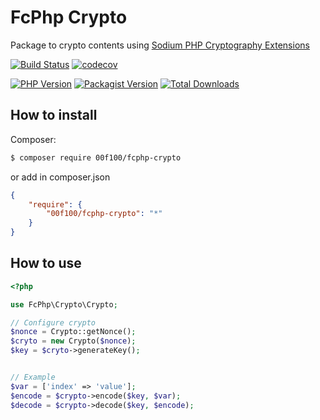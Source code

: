 # FcPhp Crypto

Package to crypto contents using [Sodium PHP Cryptography Extensions](http://php.net/manual/en/intro.sodium.php)

[![Build Status](https://travis-ci.org/00F100/fcphp-crypto.svg?branch=master)](https://travis-ci.org/00F100/fcphp-crypto) [![codecov](https://codecov.io/gh/00F100/fcphp-crypto/branch/master/graph/badge.svg)](https://codecov.io/gh/00F100/fcphp-crypto)

[![PHP Version](https://img.shields.io/packagist/php-v/00f100/fcphp-crypto.svg)](https://packagist.org/packages/00F100/fcphp-crypto) [![Packagist Version](https://img.shields.io/packagist/v/00f100/fcphp-crypto.svg)](https://packagist.org/packages/00F100/fcphp-crypto) [![Total Downloads](https://poser.pugx.org/00F100/fcphp-crypto/downloads)](https://packagist.org/packages/00F100/fcphp-crypto)


## How to install

Composer:
```sh
$ composer require 00f100/fcphp-crypto
```

or add in composer.json
```json
{
    "require": {
        "00f100/fcphp-crypto": "*"
    }
}
```

## How to use

```php
<?php

use FcPhp\Crypto\Crypto;

// Configure crypto
$nonce = Crypto::getNonce();
$cryto = new Crypto($nonce);
$key = $cryto->generateKey();


// Example
$var = ['index' => 'value'];
$encode = $crypto->encode($key, $var);
$decode = $crypto->decode($key, $encode);

```